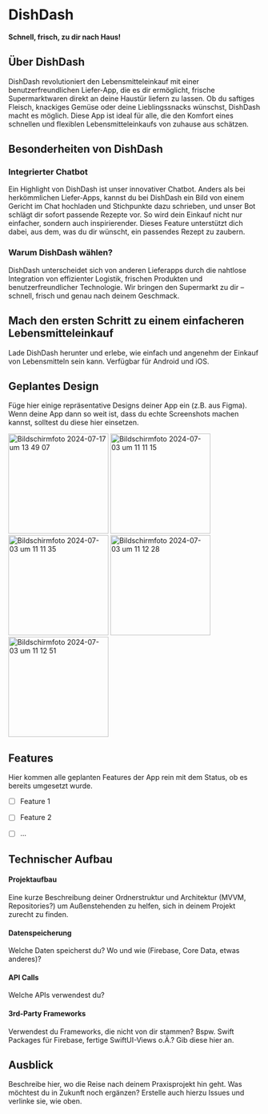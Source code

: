 # DishDash

**Schnell, frisch, zu dir nach Haus!**

## Über DishDash
DishDash revolutioniert den Lebensmitteleinkauf mit einer benutzerfreundlichen Liefer-App, die es dir ermöglicht, frische Supermarktwaren direkt an deine Haustür liefern zu lassen. Ob du saftiges Fleisch, knackiges Gemüse oder deine Lieblingssnacks wünschst, DishDash macht es möglich. Diese App ist ideal für alle, die den Komfort eines schnellen und flexiblen Lebensmitteleinkaufs von zuhause aus schätzen.

## Besonderheiten von DishDash
### Integrierter Chatbot
Ein Highlight von DishDash ist unser innovativer Chatbot. Anders als bei herkömmlichen Liefer-Apps, kannst du bei DishDash ein Bild von einem Gericht im Chat hochladen und Stichpunkte dazu schrieben, und unser Bot schlägt dir sofort passende Rezepte vor. So wird dein Einkauf nicht nur einfacher, sondern auch inspirierender. Dieses Feature unterstützt dich dabei, aus dem, was du dir wünscht, ein passendes Rezept zu zaubern.

### Warum DishDash wählen?
DishDash unterscheidet sich von anderen Lieferapps durch die nahtlose Integration von effizienter Logistik, frischen Produkten und benutzerfreundlicher Technologie. Wir bringen den Supermarkt zu dir – schnell, frisch und genau nach deinem Geschmack.

## Mach den ersten Schritt zu einem einfacheren Lebensmitteleinkauf
Lade DishDash herunter und erlebe, wie einfach und angenehm der Einkauf von Lebensmitteln sein kann. Verfügbar für Android und iOS.


## Geplantes Design
Füge hier einige repräsentative Designs deiner App ein (z.B. aus Figma).
Wenn deine App dann so weit ist, dass du echte Screenshots machen kannst, solltest du diese hier einsetzen.
<p>
  <img width="200" alt="Bildschirmfoto 2024-07-17 um 13 49 07" src="https://github.com/user-attachments/assets/e1cf99ff-7ada-4639-a351-57e82c060bae">

  <img width="200" alt="Bildschirmfoto 2024-07-03 um 11 11 15" src="https://github.com/SI-Classroom-Batch-013/ios-praxisprojekt-PascalAllekotte/assets/148057928/43aa29d6-01d7-4762-a008-439a926bbe56">
  <img width="200" alt="Bildschirmfoto 2024-07-03 um 11 11 35" src="https://github.com/SI-Classroom-Batch-013/ios-praxisprojekt-PascalAllekotte/assets/148057928/baea9f10-7ff9-42c1-a5c1-c831acc9db08">
  <img width="200" alt="Bildschirmfoto 2024-07-03 um 11 12 28" src="https://github.com/SI-Classroom-Batch-013/ios-praxisprojekt-PascalAllekotte/assets/148057928/739043b1-8a36-4f62-b7f8-221e689bbea5">
  <img width="200" alt="Bildschirmfoto 2024-07-03 um 11 12 51" src="https://github.com/SI-Classroom-Batch-013/ios-praxisprojekt-PascalAllekotte/assets/148057928/0f1d0260-f26f-49b6-986f-91a6569dc1e0">
</p>



## Features
Hier kommen alle geplanten Features der App rein mit dem Status, ob es bereits umgesetzt wurde.

- [ ] Feature 1
- [ ] Feature 2
- [ ] ...


## Technischer Aufbau

#### Projektaufbau
Eine kurze Beschreibung deiner Ordnerstruktur und Architektur (MVVM, Repositories?) um Außenstehenden zu helfen, sich in deinem Projekt zurecht zu finden.

#### Datenspeicherung
Welche Daten speicherst du? Wo und wie (Firebase, Core Data, etwas anderes)?

#### API Calls
Welche APIs verwendest du?

#### 3rd-Party Frameworks
Verwendest du Frameworks, die nicht von dir stammen? Bspw. Swift Packages für Firebase, fertige SwiftUI-Views o.Ä.? Gib diese hier an.


## Ausblick
Beschreibe hier, wo die Reise nach deinem Praxisprojekt hin geht. Was möchtest du in Zukunft noch ergänzen? Erstelle auch hierzu Issues und verlinke sie, wie oben.
 
